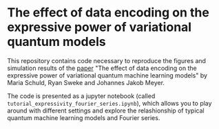 # The effect of data encoding on the expressive power of variational quantum models

This repository contains code necessary to reproduce the figures and simulation results of the [paper](https://arxiv.org/abs/2008.08605) "The effect of data encoding on the expressive power of variational quantum machine learning models" by Maria Schuld, Ryan Sweke and Johannes Jakob Meyer. 

The code is presented as a jupyter notebook (called ``tutorial_expressivity_fourier_series.ipynb``), which allows you to play around with different settings and explore the relashionship of typical quantum machine learning models and Fourier series. 
